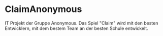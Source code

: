 # ClaimAnonymous
IT Projekt der Gruppe Anonymous.
Das Spiel "Claim" wird mit den besten Entwicklern, mit dem bestem Team an der besten Schule entwickelt.


